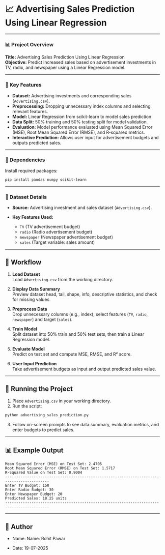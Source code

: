 # 📈 Advertising Sales Prediction Using Linear Regression

---

### 📊 Project Overview
**Title:** Advertising Sales Prediction Using Linear Regression  
**Objective:** Predict increased sales based on advertisement investments in TV, radio, and newspaper using a Linear Regression model.

---

### 🧠 Key Features
- **Dataset:** Advertising investments and corresponding sales (`Advertising.csv`).  
- **Preprocessing:** Dropping unnecessary index columns and selecting relevant features.  
- **Model:** Linear Regression from scikit-learn to model sales prediction.  
- **Data Split:** 50% training and 50% testing split for model validation.  
- **Evaluation:** Model performance evaluated using Mean Squared Error (MSE), Root Mean Squared Error (RMSE), and R-squared metrics.  
- **Interactive Prediction:** Allows user input for advertisement budgets and outputs predicted sales.

---

### 🧰 Dependencies
Install required packages:
```bash
pip install pandas numpy scikit-learn
```

---

### 📁 Dataset Details

* **Source:** Advertising investment and sales dataset (`Advertising.csv`).  
* **Key Features Used:**

  * `TV` (TV advertisement budget)  
  * `radio` (Radio advertisement budget)  
  * `newspaper` (Newspaper advertisement budget)  
  * `sales` (Target variable: sales amount)

---

## 📂 Workflow

1. **Load Dataset**  
   Load `Advertising.csv` from the working directory.

2. **Display Data Summary**  
   Preview dataset head, tail, shape, info, descriptive statistics, and check for missing values.

3. **Preprocess Data**  
   Drop unnecessary columns (e.g., index), select features (`TV`, `radio`, `newspaper`) and target (`sales`).

4. **Train Model**  
   Split dataset into 50% train and 50% test sets, then train a Linear Regression model.

5. **Evaluate Model**  
   Predict on test set and compute MSE, RMSE, and R² score.

6. **User Input Prediction**  
   Take advertisement budgets as input and output predicted sales value.

---

## 🚀 Running the Project

1. Place `Advertising.csv` in your working directory.  
2. Run the script:

```bash
python advertising_sales_prediction.py
```

3. Follow on-screen prompts to see data summary, evaluation metrics, and enter budgets to predict sales.

---

## 📊 Example Output

```
Mean Squared Error (MSE) on Test Set: 2.4705
Root Mean Squared Error (RMSE) on Test Set: 1.5717
R-Squared Value on Test Set: 0.9004
------------------------------------------------------------------------------------------
Enter TV Budget: 150
Enter Radio Budget: 30
Enter Newspaper Budget: 20
Predicted Sales: 18.25 units
------------------------------------------------------------------------------------------
```

---

## 📜 Author

* Name: Name: Rohit Pawar  
- Date: 19-07-2025
